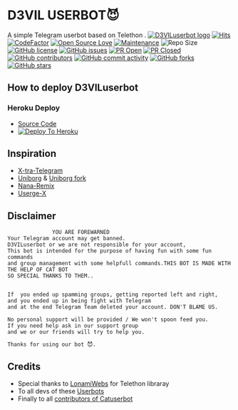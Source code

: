 # D3VIL USERBOT😈
A simple Telegram userbot based on Telethon .
[![D3VILuserbot logo](https://telegra.ph/file/ddc8e4b75a19e55f094bf.jpg)](https://dashboard.heroku.com/new?button-url=https%3A%2F%2Fgithub.com%2Fsandy1709%2Fcatuserbot%2Ftree%2Fbugs&template=https%3A%2F%2Fgithub.com%2Fsandy1709%2Fcatuserbot)
[![Hits](https://hits.seeyoufarm.com/api/count/incr/badge.svg?url=https%3A%2F%2Fgithub.com%2Fsandy1709%2Fcatuserbot&count_bg=%2379C83D&title_bg=%23555555&icon=&icon_color=%23E7E7E7&title=hits&edge_flat=false)](https://github.com/sandy1709/catuserbot)
[![CodeFactor](https://www.codefactor.io/repository/github/sandy1709/catuserbot/badge?&style=flat-square)](https://www.codefactor.io/repository/github/sandy1709/catuserbot)
[![Open Source Love](https://badges.frapsoft.com/os/v2/open-source.png?v=103)](https://github.com/ellerbrock/open-source-badges/)
[![Maintenance](https://img.shields.io/badge/Maintained%3F-yes-green?&style=flat-square)](https://GitHub.com/sandy1709/catuserbot/graphs/commit-activity) 
![Repo Size](https://img.shields.io/github/repo-size/sandy1709/catuserbot?&style=flat-square&logo=github)
[![GitHub license](https://img.shields.io/github/license/sandy1709/catuserbot?&style=flat-square&logo=github)](https://github.com/sandy1709/catuserbot/blob/master/LICENSE)
[![GitHub issues](https://img.shields.io/github/issues/sandy1709/catuserbot?&style=flat-square&logo=github)](https://github.com/sandy1709/catuserbot/issues)
[![PR Open](https://img.shields.io/github/issues-pr/sandy1709/catuserbot?&style=flat-square&logo=github)](https://github.com/sandy1709/catuserbot/pulls)
[![PR Closed](https://img.shields.io/github/issues-pr-closed/sandy1709/catuserbot?&style=flat-square&logo=github)](https://github.com/sandy1709/catuserbot/pulls?q=is:closed)
[![GitHub contributors](https://img.shields.io/github/contributors/sandy1709/catuserbot?&style=flat-square&logo=github)](https://GitHub.com/sandy1709/catuserbot/graphs/contributors/)
[![GitHub commit activity](https://img.shields.io/github/commit-activity/m/sandy1709/catuserbot?&style=flat-square&logo=github)](https://github.com/sandy1709/catuserbot/graphs/commit-activity)
[![GitHub forks](https://img.shields.io/github/forks/sandy1709/catuserbot?&style=flat-square&logo=github)](https://github.com/sandy1709/catuserbot/fork)
[![GitHub stars](https://img.shields.io/github/stars/sandy1709/catuserbot?&style=flat-square&logo=github)](https://github.com/sandy1709/catuserbot/stargazers)



## How to deploy D3VILuserbot
### Heroku Deploy
  - [Source Code](https://github.com/Ladduop/D3VIL-Fights-repo)
  - [![Deploy To Heroku](https://www.herokucdn.com/deploy/button.svg)](https://dashboard.heroku.com/new?button-url=https%3A%2F%2Fgithub.com%2https://github.com/Ladduop/D3VIL-Fights-repo%2FD3vilpack&template=https%3A%2F%2Fgithub.com%2FMr-Laddu%2FD3vilpack)

## Inspiration
   - [X-tra-Telegram](https://github.com/Dark-Princ3/X-tra-Telegram)
   - [Uniborg](https://github.com/SpEcHiDe/UniBorg) & [Uniborg fork](https://github.com/ravana69/PornHub)
   - [Nana-Remix](https://github.com/pokurt/Nana-Remix)
   - [Userge-X](https://github.com/code-rgb/USERGE-X/)
   
## Disclaimer

```
              YOU ARE FOREWARNED
Your Telegram account may get banned.   
D3VILuserbot or we are not responsible for your account, 
This bot is intended for the purpose of having fun with some fun commands 
and group management with some helpfull commands.THIS BOT IS MADE WITH THE HELP OF CAT BOT
SO SPECIAL THANKS TO THEM..


If  you ended up spamming groups, getting reported left and right, 
and you ended up in being fight with Telegram 
and at the end Telegram Team deleted your account. DON'T BLAME US.

No personal support will be provided / We won't spoon feed you. 
If you need help ask in our support group 
and we or our friends will try to help you.

Thanks for using our bot 😈.
```

## Credits
   - Special thanks to [LonamiWebs](https://github.com/LonamiWebs/Telethon/) for Telethon libraray
   - To all devs of these [Userbots](https://github.com/sandy1709/catuserbot/tree/bugs#inspiration)
   - Finally to all [contributors of Catuserbot](https://github.com/sandy1709/catuserbot/graphs/contributors)
